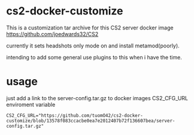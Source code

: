 # cs2-docker-customize


This is a customization tar archive for this CS2 server docker image https://github.com/joedwards32/CS2 

currently it sets headshots only mode on and install metamod(poorly).

intending to add some general use plugins to this when i have the time.

# usage
just add a link to the server-config.tar.gz to docker images CS2_CFG_URL enviroment variable
```
CS2_CFG_URL="https://github.com/tuomO42/cs2-docker-customize/blob/13578f083ccacbe0ea7e2012407b72f136607bea/server-config.tar.gz"
```